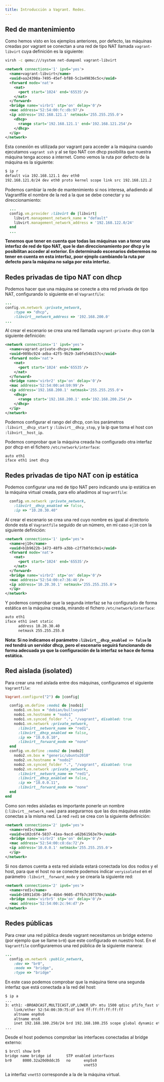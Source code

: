 ```yaml
---
title: Introducción a Vagrant. Redes.
---
```


## Red de mantenimiento

Como hemos visto en los ejemplos anteriores, por defecto, las máquinas creadas por vagrant se conectan a una red de tipo NAT llamada `vagrant-libvirt` cuya definición es la siguiente:

```bash
virsh -c qemu:///system net-dumpxml vagrant-libvirt
```

```xml
<network connections='1' ipv6='yes'>
  <name>vagrant-libvirt</name>
  <uuid>aa24398a-7495-45ef-bf88-5c2a49836c5c</uuid>
  <forward mode='nat'>
    <nat>
      <port start='1024' end='65535'/>
    </nat>
  </forward>
  <bridge name='virbr1' stp='on' delay='0'/>
  <mac address='52:54:00:fc:db:97'/>
  <ip address='192.168.121.1' netmask='255.255.255.0'>
    <dhcp>
      <range start='192.168.121.1' end='192.168.121.254'/>
    </dhcp>
  </ip>
</network>
```
Esta conexión es utilizada por vagrant para acceder a la máquina cuando ejecutamos `vagrant ssh` y al se tipo NAT con dhcp psoibilita que nuestra máquina tenga acceso a internet. Como vemos la ruta por defecto de la máquina es la siguiente:

```bash
$ ip r
default via 192.168.121.1 dev eth0 
192.168.121.0/24 dev eth0 proto kernel scope link src 192.168.121.2 
```

Podemos cambiar la rede de mantenimiento si nos interesa, añadiendo al Vagrantfile el nombre de la red a la que se debe conectar y su direccionamiento:

```ruby
  ...
  config.vm.provider :libvirt do |libvirt|
    libvirt.management_network_name = "default"
    libvirt.management_network_address = '192.168.122.0/24'
  end
  ...
```

**Tenemos que tener en cuenta que todas las máquinas van a tener una interfaz de red de tipo NAT, que le dan direccionamiento por dhcp y le posibilitan acceder al exterior. En determinado escenarios deberemos no tener en cuenta en esta interfaz, poor ejmplo cambiando la ruta por defecto para la máquina no salga por esta interfaz.**

## Redes privadas de tipo NAT con dhcp

Podemos hacer que una máquina se conecte a otra red privada de tipo NAT, configurando lo siguiente en el `Vagrantfile`:

```ruby
...
config.vm.network :private_network,
    :type => "dhcp",
    :libvirt__network_address => '192.168.200.0'
...
```

Al crear el escenario se crea una red llamada `vagrant-private-dhcp` con la siguiente definición:

```xml
<network connections='1' ipv6='yes'>
  <name>vagrant-private-dhcp</name>
  <uuid>989bc924-adba-42f5-9b29-3a0fe54b157c</uuid>
  <forward mode='nat'>
    <nat>
      <port start='1024' end='65535'/>
    </nat>
  </forward>
  <bridge name='virbr2' stp='on' delay='0'/>
  <mac address='52:54:00:a4:b9:99'/>
  <ip address='192.168.200.1' netmask='255.255.255.0'>
    <dhcp>
      <range start='192.168.200.1' end='192.168.200.254'/>
    </dhcp>
  </ip>
</network>
```

Podemos configurar el rango del dhcp, con los parámetros `:libvirt__dhcp_start` y `:libvirt__dhcp_stop`, y la ip que toma el host con `:libvirt__host_ip`.

Podemos comprobar que la máquina creada ha configurado otra interfaz por dhcp en el fichero `/etc/network/interface`:

```
auto eth1
iface eth1 inet dhcp
```

## Redes privadas de tipo NAT con ip estática

Podemos configurar una red de tipo NAT pero indicando una ip estática en la máquina virtual creada, para ello añadimos al `Vagrantfile`:

```ruby
  config.vm.network :private_network,
    :libvirt__dhcp_enabled => false,
    :ip => "10.20.30.40"
```
Al crear el escenario se crea una red cuyo nombre es igual al directorio donde esta el `Vagrantfile` seguido de un número, en mi caso `ej10` con la siguiente definición:

```xml
<network connections='1' ipv6='yes'>
  <name>ej10</name>
  <uuid>b1b9622b-1473-48f9-a3bb-c2f7b8fdc0e1</uuid>
  <forward mode='nat'>
    <nat>
      <port start='1024' end='65535'/>
    </nat>
  </forward>
  <bridge name='virbr2' stp='on' delay='0'/>
  <mac address='52:54:00:e7:36:46'/>
  <ip address='10.20.30.1' netmask='255.255.255.0'>
  </ip>
</network>
```

Y podemos comprobar que la segunda interfaz se ha configurado de forma estática en la máquina creada, mirando el fichero `/etc/network/interface`:

```bash
auto eth1
iface eth1 inet static
      address 10.20.30.40
      netmask 255.255.255.0
```

**Nota: Si no indicamos el parámetro `:libvirt__dhcp_enabled => false` la red tendrá un servidor dhcp, pero el escenario seguirá funcionando de forma adecuada ya que la configuración de la interfaz se hace de forma estática.**

## Red aislada (isolated)

Para crear una red aislada entre dos máquinas, configuramos el siguiente `Vagrantfile`:

```ruby
Vagrant.configure("2") do |config|

  config.vm.define :nodo1 do |nodo1|
    nodo1.vm.box = "debian/bullseye64"
    nodo1.vm.hostname = "nodo1"
    nodo1.vm.synced_folder ".", "/vagrant", disabled: true
    nodo1.vm.network :private_network,
      :libvirt__network_name => "red1",
      :libvirt__dhcp_enabled => false,
      :ip => "10.0.0.10",
      :libvirt__forward_mode => "none"
  end
  config.vm.define :nodo2 do |nodo2|
    nodo2.vm.box = "generic/ubuntu2010"
    nodo2.vm.hostname = "nodo2"
    nodo2.vm.synced_folder ".", "/vagrant", disabled: true
    nodo2.vm.network :private_network,
      :libvirt__network_name => "red1",
      :libvirt__dhcp_enabled => false,
      :ip => "10.0.0.11",
      :libvirt__forward_mode => "none"
  end
end
```

Como son redes aisladas es importante ponerle un nombre (`:libvirt__network_name`) para asegurarnos que las dos máquinas están conectas a la misma red. La red `red1` se crea con la siguiente definición:

```xml
<network connections='2' ipv6='yes'>
  <name>red1</name>
  <uuid>e102c6f4-5837-41ea-9acd-a62b61563e79</uuid>
  <bridge name='virbr2' stp='on' delay='0'/>
  <mac address='52:54:00:c8:da:72'/>
  <ip address='10.0.0.1' netmask='255.255.255.0'>
  </ip>
</network>
```

Si nos damos cuenta a esta red aislada estará conectada los dos nodos y el host, para que el host no se conecte podemos indicar `veryisolated` en el parámetro `:libvirt__forward_mode` y se crearía la siguiente red:

```xml
<network connections='2' ipv6='yes'>
  <name>red1</name>
  <uuid>18911d36-10fa-4bb4-9605-d7fb7c397378</uuid>
  <bridge name='virbr5' stp='on' delay='0'/>
  <mac address='52:54:00:2c:94:d7'/>
</network>
```

## Redes públicas

Para crear una red pública desde vagrant necesitamos un bridge externo (por ejemplo que se llame `br0`) que este configurado en nuestro host. En el `Vagrantfile` configuraremos una red pública de la siguiente manera:

```ruby
...
  config.vm.network :public_network,
    :dev => "br0",
    :mode => "bridge",
    :type => "bridge"
```

En este caso podemos comprobar que la máquina tiene una segunda interfaz que está conectada a la red del host:

```bash
$ ip a
...
3: eth1: <BROADCAST,MULTICAST,UP,LOWER_UP> mtu 1500 qdisc pfifo_fast state UP group default qlen 1000
    link/ether 52:54:00:39:75:df brd ff:ff:ff:ff:ff:ff
    altname enp0s6
    altname ens6
    inet 192.168.100.250/24 brd 192.168.100.255 scope global dynamic eth1
...
```

Desde el host podemos comprobar las interfaces conectadas al bridge externo:

```bash
$ brctl show br0
bridge name	bridge id		STP enabled	interfaces
br0		8000.32a20d0ddc35	no		enp5s0
        							vnet53
```
La interfaz `vnet53` corresponde a la de la máquina virtual.


